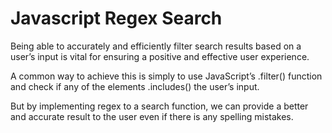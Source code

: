 # Javascript Regex Search
Being able to accurately and efficiently filter search results based on a user’s input is vital for ensuring a positive and effective user experience.

A common way to achieve this is simply to use JavaScript’s .filter() function and check if any of the elements .includes() the user’s input.

But by implementing regex to a search function, we can provide a better and accurate result to the user even if there is any spelling mistakes.
